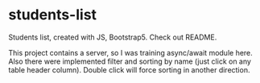 # students-list
Students list, created with JS, Bootstrap5. Check out README.

  This project contains a server, so I was training async/await module here. Also there were implemented filter and sorting by name (just click on any table header column). Double click will force sorting in another direction.
